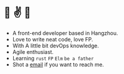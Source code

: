 # 👋 ✌️ 🤟

- A front-end developer based in Hangzhou. 
- Love to write neat code, love FP.
- With A little bit devOps knowledge.
- Agile enthusiast.
- Learning `rust` `FP` `Elm` `be a father`
- Shot a [email](mailto:me@likemail.io) if you want to reach me.

<!-- <img src="https://github-readme-stats.vercel.app/api?username=ekilzen&hide_title=true&show_icons=true" /> <img src="https://github-readme-stats.vercel.app/api/top-langs/?username=ekilzen&layout=compact" /> -->
